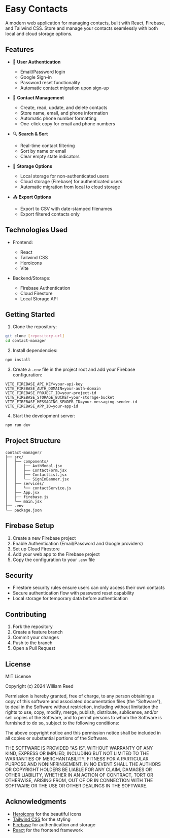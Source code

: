 # Easy Contacts

A modern web application for managing contacts, built with React, Firebase, and Tailwind CSS. Store and manage your contacts seamlessly with both local and cloud storage options.

## Features

- 👤 **User Authentication**
  - Email/Password login
  - Google Sign-in
  - Password reset functionality
  - Automatic contact migration upon sign-up

- 📱 **Contact Management**
  - Create, read, update, and delete contacts
  - Store name, email, and phone information
  - Automatic phone number formatting
  - One-click copy for email and phone numbers

- 🔍 **Search & Sort**
  - Real-time contact filtering
  - Sort by name or email
  - Clear empty state indicators

- 💾 **Storage Options**
  - Local storage for non-authenticated users
  - Cloud storage (Firebase) for authenticated users
  - Automatic migration from local to cloud storage

- 📤 **Export Options**
  - Export to CSV with date-stamped filenames
  - Export filtered contacts only

## Technologies Used

- Frontend:
  - React
  - Tailwind CSS
  - Heroicons
  - Vite

- Backend/Storage:
  - Firebase Authentication
  - Cloud Firestore
  - Local Storage API

## Getting Started

1. Clone the repository:
```bash
git clone [repository-url]
cd contact-manager
```

2. Install dependencies:
```bash
npm install
```

3. Create a `.env` file in the project root and add your Firebase configuration:
```env
VITE_FIREBASE_API_KEY=your-api-key
VITE_FIREBASE_AUTH_DOMAIN=your-auth-domain
VITE_FIREBASE_PROJECT_ID=your-project-id
VITE_FIREBASE_STORAGE_BUCKET=your-storage-bucket
VITE_FIREBASE_MESSAGING_SENDER_ID=your-messaging-sender-id
VITE_FIREBASE_APP_ID=your-app-id
```

4. Start the development server:
```bash
npm run dev
```

## Project Structure

```
contact-manager/
├── src/
│   ├── components/
│   │   ├── AuthModal.jsx
│   │   ├── ContactForm.jsx
│   │   ├── ContactList.jsx
│   │   └── SignInBanner.jsx
│   ├── services/
│   │   └── contactService.js
│   ├── App.jsx
│   ├── firebase.js
│   └── main.jsx
├── .env
└── package.json
```

## Firebase Setup

1. Create a new Firebase project
2. Enable Authentication (Email/Password and Google providers)
3. Set up Cloud Firestore
4. Add your web app to the Firebase project
5. Copy the configuration to your `.env` file

## Security

- Firestore security rules ensure users can only access their own contacts
- Secure authentication flow with password reset capability
- Local storage for temporary data before authentication

## Contributing

1. Fork the repository
2. Create a feature branch
3. Commit your changes
4. Push to the branch
5. Open a Pull Request

## License

MIT License

Copyright (c) 2024 William Reed

Permission is hereby granted, free of charge, to any person obtaining a copy
of this software and associated documentation files (the "Software"), to deal
in the Software without restriction, including without limitation the rights
to use, copy, modify, merge, publish, distribute, sublicense, and/or sell
copies of the Software, and to permit persons to whom the Software is
furnished to do so, subject to the following conditions:

The above copyright notice and this permission notice shall be included in all
copies or substantial portions of the Software.

THE SOFTWARE IS PROVIDED "AS IS", WITHOUT WARRANTY OF ANY KIND, EXPRESS OR
IMPLIED, INCLUDING BUT NOT LIMITED TO THE WARRANTIES OF MERCHANTABILITY,
FITNESS FOR A PARTICULAR PURPOSE AND NONINFRINGEMENT. IN NO EVENT SHALL THE
AUTHORS OR COPYRIGHT HOLDERS BE LIABLE FOR ANY CLAIM, DAMAGES OR OTHER
LIABILITY, WHETHER IN AN ACTION OF CONTRACT, TORT OR OTHERWISE, ARISING FROM,
OUT OF OR IN CONNECTION WITH THE SOFTWARE OR THE USE OR OTHER DEALINGS IN THE
SOFTWARE.

## Acknowledgments

- [Heroicons](https://heroicons.com/) for the beautiful icons
- [Tailwind CSS](https://tailwindcss.com/) for the styling
- [Firebase](https://firebase.google.com/) for authentication and storage
- [React](https://reactjs.org/) for the frontend framework
